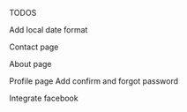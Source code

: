 TODOS

Add local date format

Contact page

About page

Profile page
Add confirm and forgot password

Integrate facebook

